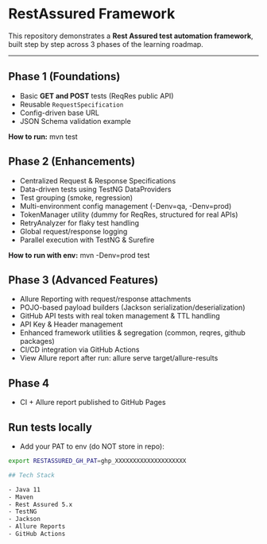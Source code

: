# RestAssured Framework

This repository demonstrates a **Rest Assured test automation framework**, built step by step across 3 phases of the learning roadmap.

---

## Phase 1 (Foundations)

- Basic **GET and POST** tests (ReqRes public API)  
- Reusable `RequestSpecification`  
- Config-driven base URL  
- JSON Schema validation example  

**How to run:**
mvn test

## Phase 2 (Enhancements)

- Centralized Request & Response Specifications
- Data-driven tests using TestNG DataProviders
- Test grouping (smoke, regression)
- Multi-environment config management (-Denv=qa, -Denv=prod)
- TokenManager utility (dummy for ReqRes, structured for real APIs)
- RetryAnalyzer for flaky test handling
- Global request/response logging
- Parallel execution with TestNG & Surefire

**How to run with env:**
mvn -Denv=prod test

## Phase 3 (Advanced Features)

- Allure Reporting with request/response attachments
- POJO-based payload builders (Jackson serialization/deserialization)
- GitHub API tests with real token management & TTL handling
- API Key & Header management
- Enhanced framework utilities & segregation (common, reqres, github packages)
- CI/CD integration via GitHub Actions
- View Allure report after run:
allure serve target/allure-results

## Phase 4
- CI + Allure report published to GitHub Pages
## Run tests locally
- Add your PAT to env (do NOT store in repo):
```bash
export RESTASSURED_GH_PAT=ghp_XXXXXXXXXXXXXXXXXXXX

## Tech Stack

- Java 11
- Maven
- Rest Assured 5.x
- TestNG
- Jackson
- Allure Reports
- GitHub Actions
